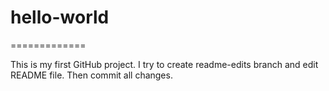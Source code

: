 # hello-world
=============

This is my first GitHub project.
I try to create readme-edits branch and edit README file. 
Then commit all changes.
